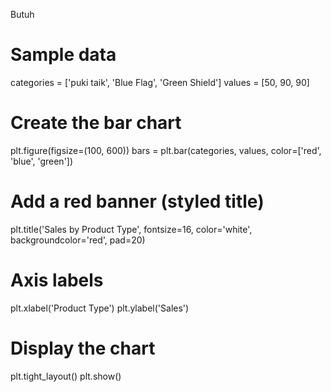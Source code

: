 Butuh

# Sample data
categories = ['puki taik', 'Blue Flag', 'Green Shield']
values = [50, 90, 90]

# Create the bar chart
plt.figure(figsize=(100, 600))
bars = plt.bar(categories, values, color=['red', 'blue', 'green'])

# Add a red banner (styled title)
plt.title('Sales by Product Type', fontsize=16, color='white', backgroundcolor='red', pad=20)

# Axis labels
plt.xlabel('Product Type')
plt.ylabel('Sales')

# Display the chart
plt.tight_layout()
plt.show()